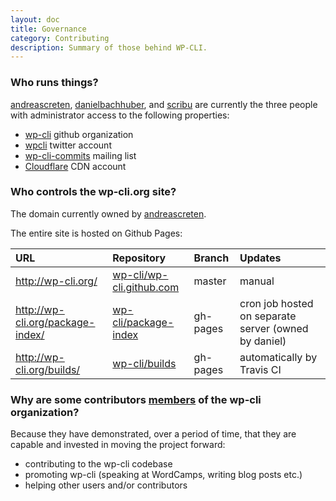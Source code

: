 ```yaml
---
layout: doc
title: Governance
category: Contributing
description: Summary of those behind WP-CLI.
---
```


### Who runs things?

[andreascreten](https://github.com/andreascreten), [danielbachhuber](https://github.com/danielbachhuber), and [scribu](https://github.com/scribu) are currently the three people with administrator access to the following properties:

* [wp-cli](https://github.com/wp-cli) github organization
* [wpcli](https://twitter.com/wpcli) twitter account
* [wp-cli-commits](https://groups.google.com/forum/?fromgroups#!forum/wp-cli-commits) mailing list
* [Cloudflare](https://www.cloudflare.com/) CDN account

### Who controls the wp-cli.org site?

The domain currently owned by [andreascreten](https://github.com/andreascreten).

The entire site is hosted on Github Pages:

| **URL**                          | **Repository**                | **Branch** | **Updates**
|:---------------------------------|:------------------------------|:-----------|:------------
| http://wp-cli.org/               | [wp-cli/wp-cli.github.com][1] | master     | manual
| http://wp-cli.org/package-index/ | [wp-cli/package-index][2]     | gh-pages   | cron job hosted on separate server (owned by daniel)
| http://wp-cli.org/builds/        | [wp-cli/builds][3]            | gh-pages   | automatically by Travis CI

[1]: http://github.com/wp-cli/wp-cli.github.com
[2]: http://github.com/wp-cli/package-index
[3]: http://github.com/wp-cli/builds

### Why are some contributors [members](https://github.com/orgs/wp-cli/people) of the wp-cli organization?

Because they have demonstrated, over a period of time, that they are capable and invested in moving the project forward:

* contributing to the wp-cli codebase
* promoting wp-cli (speaking at WordCamps, writing blog posts etc.)
* helping other users and/or contributors
